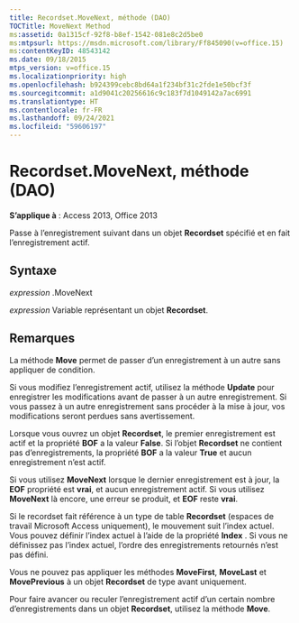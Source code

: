 ```yaml
---
title: Recordset.MoveNext, méthode (DAO)
TOCTitle: MoveNext Method
ms:assetid: 0a1315cf-92f8-b8ef-1542-081e8c2d5be0
ms:mtpsurl: https://msdn.microsoft.com/library/Ff845090(v=office.15)
ms:contentKeyID: 48543142
ms.date: 09/18/2015
mtps_version: v=office.15
ms.localizationpriority: high
ms.openlocfilehash: b924399cebc8bd64a1f234bf31c2fde1e50bcf3f
ms.sourcegitcommit: a1d9041c20256616c9c183f7d1049142a7ac6991
ms.translationtype: HT
ms.contentlocale: fr-FR
ms.lasthandoff: 09/24/2021
ms.locfileid: "59606197"
---
```

# <a name="recordsetmovenext-method-dao"></a>Recordset.MoveNext, méthode (DAO)


**S’applique à** : Access 2013, Office 2013

Passe à l’enregistrement suivant dans un objet **Recordset** spécifié et en fait l’enregistrement actif.

## <a name="syntax"></a>Syntaxe

*expression* .MoveNext

*expression* Variable représentant un objet **Recordset**.

## <a name="remarks"></a>Remarques

La méthode **Move** permet de passer d’un enregistrement à un autre sans appliquer de condition.

Si vous modifiez l’enregistrement actif, utilisez la méthode **Update** pour enregistrer les modifications avant de passer à un autre enregistrement. Si vous passez à un autre enregistrement sans procéder à la mise à jour, vos modifications seront perdues sans avertissement.

Lorsque vous ouvrez un objet **Recordset**, le premier enregistrement est actif et la propriété **BOF** a la valeur **False**. Si l’objet **Recordset** ne contient pas d’enregistrements, la propriété **BOF** a la valeur **True** et aucun enregistrement n’est actif.

Si vous utilisez **MoveNext** lorsque le dernier enregistrement est à jour, la **EOF** propriété est **vrai**, et aucun enregistrement actif. Si vous utilisez **MoveNext** là encore, une erreur se produit, et **EOF** reste **vrai**.

Si le recordset fait référence à un type de table **Recordset** (espaces de travail Microsoft Access uniquement), le mouvement suit l’index actuel. Vous pouvez définir l’index actuel à l’aide de la propriété **Index** . Si vous ne définissez pas l’index actuel, l’ordre des enregistrements retournés n’est pas défini.

Vous ne pouvez pas appliquer les méthodes **MoveFirst**, **MoveLast** et **MovePrevious** à un objet **Recordset** de type avant uniquement.

Pour faire avancer ou reculer l’enregistrement actif d’un certain nombre d’enregistrements dans un objet **Recordset**, utilisez la méthode **Move**.

